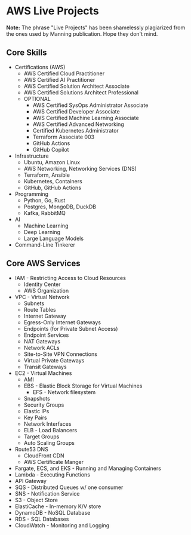 # AWS Live Projects

**Note:**
The phrase "Live Projects" has been shamelessly plagiarized from the ones used by Manning publication. Hope they don't mind.

## Core Skills
- Certifications (AWS)
  - AWS Certified Cloud Practitioner
  - AWS Certified AI Practitioner
  - AWS Certified Solution Architect Associate
  - AWS Certified Solutions Architect Professional
  - OPTIONAL
    - AWS Certified SysOps Administrator Associate
    - AWS Certified Developer Associate
    - AWS Certified Machine Learning Associate
    - AWS Certified Advanced Networking
    - Certified Kubernetes Administrator
    - Terraform Associate 003
    - GitHub Actions
    - GitHub Copilot
- Infrastructure
  - Ubuntu, Amazon Linux
  - AWS Networking, Networking Services (DNS)
  - Terraform, Ansible
  - Kubernetes, Containers
  - GitHub, GitHub Actions
- Programming
  - Python, Go, Rust
  - Postgres, MongoDB, DuckDB
  - Kafka, RabbitMQ
- AI
  - Machine Learning
  - Deep Learning
  - Large Language Models
- Command-Line Tinkerer

## Core AWS Services

- IAM - Restricting Access to Cloud Resources
  - Identity Center
  - AWS Organization
- VPC - Virtual Network
  - Subnets
  - Route Tables
  - Internet Gateway
  - Egress-Only Internet Gateways
  - Endpoints (for Private Subnet Access)
  - Endpoint Services
  - NAT Gateways
  - Network ACLs
  - Site-to-Site VPN Connections
  - Virtual Private Gateways
  - Transit Gateways
- EC2 - Virtual Machines
  - AMI
  - EBS - Elastic Block Storage for Virtual Machines
    - EFS - Network filesystem
  - Snapshots
  - Security Groups
  - Elastic IPs
  - Key Pairs
  - Network Interfaces
  - ELB - Load Balancers
  - Target Groups
  - Auto Scaling Groups
- Route53 DNS
  - CloudFront CDN
  - AWS Certificate Manger
- Fargate, ECS, and EKS - Running and Managing Containers
- Lambda - Executing Functions
- API Gateway
- SQS - Distributed Queues w/ one consumer
- SNS - Notification Service
- S3 - Object Store
- ElastiCache - In-memory K/V store
- DynamoDB - NoSQL Database
- RDS - SQL Databases
- CloudWatch - Monitoring and Logging